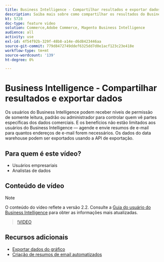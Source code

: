 ```yaml
---
title: Business Intelligence - Compartilhar resultados e exportar dados
description: Saiba mais sobre como compartilhar os resultados do Business Intelligence e exportar dados para integração com outras ferramentas comerciais.
kt: 5728
doc-type: feature video
solution: Commerce,Adobe Commerce, Magento Business Intelligence
audience: all
activity: use
exl-id: 4f54f92b-329f-48b8-a14e-d6d8423446aa
source-git-commit: 779d8472749ddef6325dd7d0e1acf123c23e418e
workflow-type: tm+mt
source-wordcount: '139'
ht-degree: 0%

---
```


# Business Intelligence - Compartilhar resultados e exportar dados

Os usuários do Business Intelligence podem receber níveis de permissão de somente leitura, padrão ou administrador para controlar quem vê partes específicas dos dados comerciais. E os benefícios não estão limitados aos usuários do Business Intelligence — agende e envie resumos de e-mail para quantos endereços de e-mail forem necessários. Os dados do data warehouse podem ser exportados usando a API de exportação.

## Para quem é este vídeo?

- Usuários empresariais
- Analistas de dados

## Conteúdo de vídeo

>[!NOTE]
>
>O conteúdo do vídeo reflete a versão 2.2. Consulte a [Guia do usuário do Business Intelligence](https://docs.magento.com/mbi/) para obter as informações mais atualizadas.

>[!VIDEO](https://video.tv.adobe.com/v/35983?quality=12&learn=on)

## Recursos adicionais

- [Exportar dados do gráfico](https://docs.magento.com/mbi/data-user/export-data/exp-chart-dash.html)
- [Criação de resumos de email automatizados](https://docs.magento.com/mbi/data-user/export-data/email-summaries.html)
